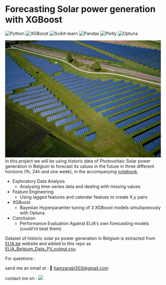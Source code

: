 # Forecasting Solar power generation with XGBoost 
![Python](https://img.shields.io/badge/python-v3.7-blue) ![XGBoost](https://img.shields.io/badge/XGBoost-v0.9-f51707) ![Scikit-learn](https://img.shields.io/badge/scikit--learn-0.22-orange) ![Pandas](https://img.shields.io/badge/Pandas-v1.1.5-brightgreen) ![Plotly](https://img.shields.io/badge/Plotly-v4.14-blueviolet) ![Optuna](https://img.shields.io/badge/Optuna-v2.7-f72acb) 

![Solar panels](solar_panels.jpeg)
In this project we will be using historic data of Photovoltaic Solar power generation in Belgium to forecast its values in the future in three different horizons (1h, 24h and one week), in the accompanying [notebook](forecasting_PV_power_generation_in_Belgium_with_XGBoost.ipynb). 

*   Exploratory Data Analysis
      * Analysing time-series data and dealing with missing values
*   Feature Engineering
      * Using lagged features and calendar featues to create X,y pairs  
*   XGBoost
      * Bayesian Hyperparamter tuning of 3 XGBoost models simultaneously with Optuna
*   Conclusion
      * Performance Evaluation Against ELIA's own forecasting models (could'nt beat them)

Dataset of historic solar pv power generation in Belgium is extracted from [ELIA.be](https://www.elia.be/en/grid-data/power-generation/solar-pv-power-generation-data) website and added to this repo as [ELIA_Belgium_Data_PV_output.csv](ELIA_Belgium_Data_PV_output.csv). 

For questions :

send me an email at : 📧 hamzarabi303@gmail.com 

contact me on : [<img src="https://img.shields.io/badge/linkedin-%230077B5.svg?&style=for-the-badge&logo=linkedin&logoColor=white" />](https://www.linkedin.com/in/hamza-rabi)  

